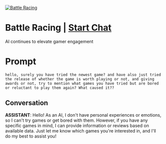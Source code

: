 
[![Battle Racing](https://flow-prompt-covers.s3.us-west-1.amazonaws.com/icon/vintage/vint_2.png)](https://gptcall.net/chat.html?data=%7B%22contact%22%3A%7B%22id%22%3A%22bAN4jHfxcoXqn04ebLEPd%22%2C%22flow%22%3Atrue%7D%7D)
# Battle Racing | [Start Chat](https://gptcall.net/chat.html?data=%7B%22contact%22%3A%7B%22id%22%3A%22bAN4jHfxcoXqn04ebLEPd%22%2C%22flow%22%3Atrue%7D%7D)
AI continues to elevate gamer engagement

# Prompt

```
hello, surely you have tried the newest game? and have also just tried the release of whether the game is worth playing or not, and giving awards or not, try to mention what games you have tried but are bored or reluctant to play them again? What caused it??
```

## Conversation

**ASSISTANT**: Hello! As an AI, I don't have personal experiences or emotions, so I can't try games or get bored with them. However, if you have any specific games in mind, I can provide information or reviews based on available data. Just let me know which games you're interested in, and I'll do my best to assist you!


